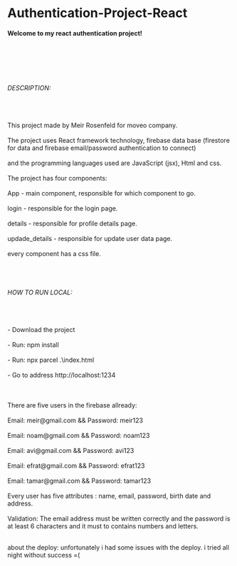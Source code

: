 # Authentication-Project-React
<h4>Welcome to my react authentication project!</h4> <br></br><br></br>
<h6>DESCRIPTION:</h6> <br></br>
This project made by Meir Rosenfeld for moveo company. <br></br>
The project uses React framework technology, firebase data base (firestore for data and firebase email/password authentication to connect) <br></br> and the programming languages used are JavaScript (jsx), Html and css. <br></br> The project has four components: <br></br>App - main component, responsible for which component to go.  <br></br>login - responsible for the login page. <br></br>details - responsible for profile details page.<br></br>updade_details - responsible for update user data page.<br></br>every component has a css file.<br></br><br></br><h6>HOW TO RUN LOCAL:</h6><br></br>
- Download the project<br></br>
- Run: npm install<br></br>
- Run: npx parcel .\index.html<br></br>
- Go to address http://localhost:1234 <br></br><br></br>
There are five users in the firebase allready:<br></br>
Email: meir@gmail.com && Password: meir123<br></br>
Email: noam@gmail.com && Password: noam123<br></br>
Email: avi@gmail.com && Password: avi123<br></br>
Email: efrat@gmail.com && Password: efrat123<br></br>
Email: tamar@gmail.com && Password: tamar123<br></br>
Every user has five attributes : name, email, password, birth date and address.<br></br>
Validation: The email address must be written correctly and the password is at least 6 characters and it must to contains numbers and letters.<br></br>

about the deploy:
unfortunately i had some issues with the deploy. i tried all night without success =(






